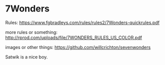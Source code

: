 # 7Wonders

Rules: 
https://www.fgbradleys.com/rules/rules2/7Wonders-quickrules.pdf

more rules or something:  
http://rprod.com/uploads/file/7WONDERS_RULES_US_COLOR.pdf

images or other things: 
https://github.com/willcrichton/sevenwonders

Satwik is a nice boy.
